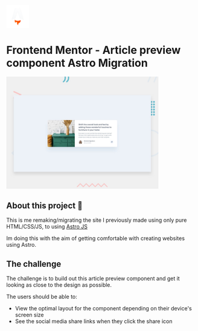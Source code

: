 <img src="./public/favicon.png" alt= 'Astro JS favicon' width="60" height="60">

# Frontend Mentor - Article preview component Astro Migration

<img src="./public/design/desktop-preview.jpg" alt= 'Design preview for the Article preview component coding challenge' width="80%" height="80%">

## About this project 👋

This is me remaking/migrating the site I previously made using only pure HTML/CSS/JS, to using [Astro JS](https://astro.build/)

Im doing this with the aim of getting comfortable with creating websites using Astro.

## The challenge

The challenge is to build out this article preview component and get it looking as close to the design as possible.

The users should be able to:

-   View the optimal layout for the component depending on their device's screen size
-   See the social media share links when they click the share icon
